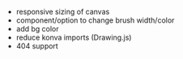 * responsive sizing of canvas
* component/option to change brush width/color
* add bg color
* reduce konva imports (Drawing.js)
* 404 support